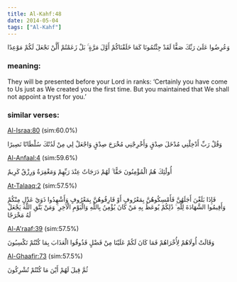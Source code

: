 ```yaml
---
title: Al-Kahf:48
date: 2014-05-04
tags: ["Al-Kahf"]
---
```

وَعُرِضُوا عَلَىٰ رَبِّكَ صَفًّا لَقَدْ جِئْتُمُونَا كَمَا خَلَقْنَاكُمْ أَوَّلَ مَرَّةٍ ۚ بَلْ زَعَمْتُمْ أَلَّنْ نَجْعَلَ لَكُمْ مَوْعِدًا
### meaning: 
They will be presented before your Lord in ranks: ‘Certainly you have come to Us just as We created you the first time. But you maintained that We shall not appoint a tryst for you.’
### similar verses: 

[Al-Israa:80](/17/80) (sim:60.0%)

وَقُلْ رَبِّ أَدْخِلْنِي مُدْخَلَ صِدْقٍ وَأَخْرِجْنِي مُخْرَجَ صِدْقٍ وَاجْعَلْ لِي مِنْ لَدُنْكَ سُلْطَانًا نَصِيرًا

[Al-Anfaal:4](/8/4) (sim:59.6%)

أُولَٰئِكَ هُمُ الْمُؤْمِنُونَ حَقًّا ۚ لَهُمْ دَرَجَاتٌ عِنْدَ رَبِّهِمْ وَمَغْفِرَةٌ وَرِزْقٌ كَرِيمٌ

[At-Talaaq:2](/65/2) (sim:57.5%)

فَإِذَا بَلَغْنَ أَجَلَهُنَّ فَأَمْسِكُوهُنَّ بِمَعْرُوفٍ أَوْ فَارِقُوهُنَّ بِمَعْرُوفٍ وَأَشْهِدُوا ذَوَيْ عَدْلٍ مِنْكُمْ وَأَقِيمُوا الشَّهَادَةَ لِلَّهِ ۚ ذَٰلِكُمْ يُوعَظُ بِهِ مَنْ كَانَ يُؤْمِنُ بِاللَّهِ وَالْيَوْمِ الْآخِرِ ۚ وَمَنْ يَتَّقِ اللَّهَ يَجْعَلْ لَهُ مَخْرَجًا

[Al-A'raaf:39](/7/39) (sim:57.5%)

وَقَالَتْ أُولَاهُمْ لِأُخْرَاهُمْ فَمَا كَانَ لَكُمْ عَلَيْنَا مِنْ فَضْلٍ فَذُوقُوا الْعَذَابَ بِمَا كُنْتُمْ تَكْسِبُونَ

[Al-Ghaafir:73](/40/73) (sim:57.5%)

ثُمَّ قِيلَ لَهُمْ أَيْنَ مَا كُنْتُمْ تُشْرِكُونَ
